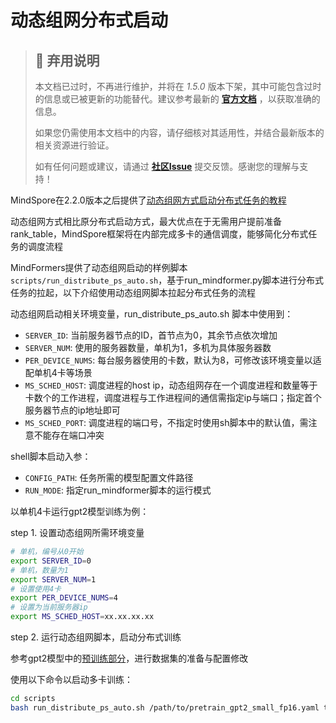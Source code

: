 # 动态组网分布式启动

> ## 🚨 弃用说明
>
> 本文档已过时，不再进行维护，并将在 *1.5.0* 版本下架，其中可能包含过时的信息或已被更新的功能替代。建议参考最新的 **[官方文档](https://www.mindspore.cn/mindformers/docs/zh-CN/dev/index.html)** ，以获取准确的信息。
>
> 如果您仍需使用本文档中的内容，请仔细核对其适用性，并结合最新版本的相关资源进行验证。
>
> 如有任何问题或建议，请通过 **[社区Issue](https://gitee.com/mindspore/mindformers/issues/new)** 提交反馈。感谢您的理解与支持！

MindSpore在2.2.0版本之后提供了[动态组网方式启动分布式任务的教程](https://www.mindspore.cn/tutorials/experts/zh-CN/r2.2/parallel/dynamic_cluster.html)

动态组网方式相比原分布式启动方式，最大优点在于无需用户提前准备rank_table，MindSpore框架将在内部完成多卡的通信调度，能够简化分布式任务的调度流程

MindFormers提供了动态组网启动的样例脚本 `scripts/run_distribute_ps_auto.sh`，基于run_mindformer.py脚本进行分布式任务的拉起，以下介绍使用动态组网脚本拉起分布式任务的流程

动态组网启动相关环境变量，run_distribute_ps_auto.sh 脚本中使用到：

- `SERVER_ID`: 当前服务器节点的ID，首节点为0，其余节点依次增加
- `SERVER_NUM`: 使用的服务器数量，单机为1，多机为具体服务器数
- `PER_DEVICE_NUMS`: 每台服务器使用的卡数，默认为8，可修改该环境变量以适配单机4卡等场景
- `MS_SCHED_HOST`: 调度进程的host ip，动态组网存在一个调度进程和数量等于卡数个的工作进程，调度进程与工作进程间的通信需指定ip与端口；指定首个服务器节点的ip地址即可
- `MS_SCHED_PORT`: 调度进程的端口号，不指定时使用sh脚本中的默认值，需注意不能存在端口冲突

shell脚本启动入参：

- `CONFIG_PATH`: 任务所需的模型配置文件路径
- `RUN_MODE`: 指定run_mindformer脚本的运行模式

以单机4卡运行gpt2模型训练为例：

step 1. 设置动态组网所需环境变量

```bash
# 单机，编号从0开始
export SERVER_ID=0
# 单机，数量为1
export SERVER_NUM=1
# 设置使用4卡
export PER_DEVICE_NUMS=4
# 设置为当前服务器ip
export MS_SCHED_HOST=xx.xx.xx.xx
```

step 2. 运行动态组网脚本，启动分布式训练

参考gpt2模型中的[预训练部分](../model_cards/gpt2.md#预训练)，进行数据集的准备与配置修改

使用以下命令以启动多卡训练：

```bash
cd scripts
bash run_distribute_ps_auto.sh /path/to/pretrain_gpt2_small_fp16.yaml train
```
